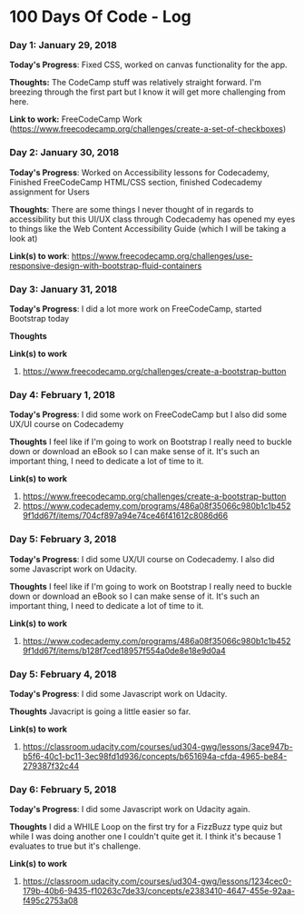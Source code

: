 # 100 Days Of Code - Log

### Day 1: January 29, 2018 

**Today's Progress**: Fixed CSS, worked on canvas functionality for the app.

**Thoughts:** The CodeCamp stuff was relatively straight forward. I'm breezing through the first part but I know it will get more challenging from here.

**Link to work:** FreeCodeCamp Work (https://www.freecodecamp.org/challenges/create-a-set-of-checkboxes)


### Day 2: January 30, 2018 

**Today's Progress**: Worked on Accessibility lessons for Codecademy, Finished FreeCodeCamp HTML/CSS section, finished Codecademy assignment for Users

**Thoughts**: There are some things I never thought of in regards to accessibility but this UI/UX class through Codecademy has opened my eyes to things like the Web Content Accessibility Guide (which I will be taking a look at)

**Link(s) to work**: https://www.freecodecamp.org/challenges/use-responsive-design-with-bootstrap-fluid-containers


### Day 3: January 31, 2018

**Today's Progress**: I did a lot more work on FreeCodeCamp, started Bootstrap today

**Thoughts** 

**Link(s) to work**
1. https://www.freecodecamp.org/challenges/create-a-bootstrap-button


### Day 4: February 1, 2018

**Today's Progress**: I did some work on FreeCodeCamp but I also did some UX/UI course on Codecademy

**Thoughts** I feel like if I'm going to work on Bootstrap I really need to buckle down or download an eBook so I can make sense of it. It's such an important thing, I need to dedicate a lot of time to it.

**Link(s) to work**
1. https://www.freecodecamp.org/challenges/create-a-bootstrap-button
2. https://www.codecademy.com/programs/486a08f35066c980b1c1b4529f1dd67f/items/704cf897a94e74ce46f41612c8086d66

### Day 5: February 3, 2018

**Today's Progress**: I did some UX/UI course on Codecademy. I also did some Javascript work on Udacity.

**Thoughts** I feel like if I'm going to work on Bootstrap I really need to buckle down or download an eBook so I can make sense of it. It's such an important thing, I need to dedicate a lot of time to it.

**Link(s) to work**
1. https://www.codecademy.com/programs/486a08f35066c980b1c1b4529f1dd67f/items/b128f7ced18957f554a0de8e18e9d0a4

### Day 5: February 4, 2018

**Today's Progress**: I did some Javascript work on Udacity.

**Thoughts** Javacript is going a little easier so far.

**Link(s) to work**
1. https://classroom.udacity.com/courses/ud304-gwg/lessons/3ace947b-b5f6-40c1-bc11-3ec98fd1d936/concepts/b651694a-cfda-4965-be84-279387f32c44

### Day 6: February 5, 2018

**Today's Progress**: I did some Javascript work on Udacity again.

**Thoughts** I did a WHILE Loop on the first try for a FizzBuzz type quiz but while I was doing another one I couldn't quite get it. I think it's because 1 evaluates to true but it's challenge.

**Link(s) to work**
1. https://classroom.udacity.com/courses/ud304-gwg/lessons/1234cec0-179b-40b6-9435-f10263c7de33/concepts/e2383410-4647-455e-92aa-f495c2753a08
